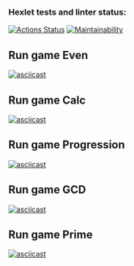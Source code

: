 ### Hexlet tests and linter status:
[![Actions Status](https://github.com/OlegGordienko/python-project-49/actions/workflows/hexlet-check.yml/badge.svg)](https://github.com/OlegGordienko/python-project-49/actions)
[![Maintainability](https://api.codeclimate.com/v1/badges/2883eb6d07dc1dabfc27/maintainability)](https://codeclimate.com/github/OlegGordienko/python-project-49/maintainability)

## Run game Even
[![asciicast](https://asciinema.org/a/hyG4wcC3Bu7KdiOBeCshNXhIy.svg)](https://asciinema.org/a/hyG4wcC3Bu7KdiOBeCshNXhIy)

## Run game Calc
[![asciicast](https://asciinema.org/a/FBK9da02PTr3H5EH8jylx9k7N.svg)](https://asciinema.org/a/FBK9da02PTr3H5EH8jylx9k7N)

## Run game Progression
[![asciicast](https://asciinema.org/a/8bXoI7vnUw6hWrdTT5Xsgt4nY.svg)](https://asciinema.org/a/8bXoI7vnUw6hWrdTT5Xsgt4nY)

## Run game GCD
[![asciicast](https://asciinema.org/a/KolNhsApQjpHb5KqeQBmaKxKX.svg)](https://asciinema.org/a/KolNhsApQjpHb5KqeQBmaKxKX)

## Run game Prime
[![asciicast](https://asciinema.org/a/jL9xA0VYRIalhMVcydxnVGjDN.svg)](https://asciinema.org/a/jL9xA0VYRIalhMVcydxnVGjDN)
